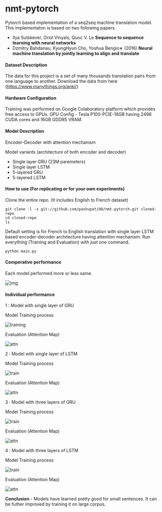 # nmt-pytorch
Pytorch based implementation of a seq2seq machine translation model. This implementaton is based on two following papers.
- Ilya Sutskever, Oriol Vinyals, Quoc V. Le **Sequence to sequence learning with neural networks**
- Dzmitry Bahdanau, KyungHyun Cho, Yoshua Bengio∗ (2016) **Neural machine translation by jointly learning to align and translate** 

#### Dataset Description

The data for this project is a set of many thousands translation pairs from one language to another. Download the data from here (https://www.manythings.org/anki/)

#### Hardware Configuration

Training was performed on Google Colaboratory platform which provides free access to GPUs. GPU Config -
Tesla P100-PCIE-16GB having 2496 CUDA cores and 16GB GDDR5 VRAM.

#### Model Description

Encoder-Decoder with attention mechanism
 
 Model variants (architecture of both encoder and decoder)
 - Single layer GRU (23M paremeters)
 - Single layer LSTM
 - 5-layered GRU
 - 5-layered LSTM
 
 #### How to use (For replicating or for your own experiments)
 
Clone the entire repo. (It includes English to French dataset)
```
git clone -l -s git://github.com/pashupati98/nmt-pytorch.git cloned-repo
cd cloned-repo
ls
```
Default setting is for French to English translation with single layer LSTM based encoder-decoder architecture having attention mechanism. Run everything (Training and Evaluation) with just one command.
```
python main.py
```

 #### Comperative performance 
 Each model performed more or less same.
 
 ![img](save/images/comp.png)
 
 #### Individual performance
 1 : Model with single layer of GRU
 
 Model Training process
 
 
 ![training](save/images/g1.png)
 
 Evaluation (Attention Map)
 
 
 ![attn](save/images/attention_7.png)
 
 2 : Model with single layer of LSTM
 
 Model Training process
 
 
 ![train](save/images/l1.png)
 
 
 Evaluation (Attention Map)
 
 
 ![attn](save/images/attention_58.png)
 
 3 : Model with three layers of GRU
 
 Model Training process
 
 
 ![train](save/images/g3.png)
 
 
 Evaluation (Attention Map)
 
 
 ![attn](save/images/attention_70.png)
 
 
 4 : Model with three layers of LSTM
 
 Model Training process
 
 
 ![train](save/images/l3.png)
 
 
 Evaluation (Attention Map)
 
 
 ![attn](save/images/attention_100.png)
 
 
 
**Conclusion** - Models have learned pretty good for small sentences. It can be futher improved by training it on large corpus. 